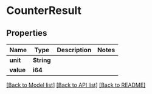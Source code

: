 # CounterResult

## Properties

Name | Type | Description | Notes
------------ | ------------- | ------------- | -------------
**unit** | **String** |  | 
**value** | **i64** |  | 

[[Back to Model list]](../README.md#documentation-for-models) [[Back to API list]](../README.md#documentation-for-api-endpoints) [[Back to README]](../README.md)


